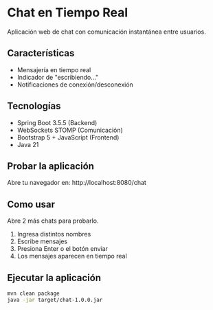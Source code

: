 # Chat en Tiempo Real

Aplicación web de chat con comunicación instantánea entre usuarios.

## Características

- Mensajería en tiempo real
- Indicador de "escribiendo..."
- Notificaciones de conexión/desconexión

## Tecnologías

- Spring Boot 3.5.5 (Backend)
- WebSockets STOMP (Comunicación)
- Bootstrap 5 + JavaScript (Frontend)
- Java 21

## Probar la aplicación

Abre tu navegador en: http://localhost:8080/chat

## Como usar

Abre 2 más chats para probarlo.
1. Ingresa distintos nombres
2. Escribe mensajes
3. Presiona Enter o el botón enviar
4. Los mensajes aparecen en tiempo real

## Ejecutar la aplicación

```bash
mvn clean package
java -jar target/chat-1.0.0.jar
